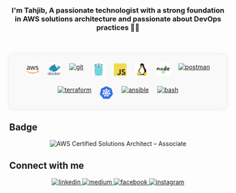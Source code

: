 ### <div align="center">I'm Tahjib, A passionate technologist with a strong foundation in AWS solutions architecture and passionate about DevOps practices 👨‍💻</div>  


<br/>


<div align="center">
  <div class="icon-container" style="display: flex; flex-wrap: wrap; justify-content: center; gap: 20px; margin: 20px auto; padding: 20px; width: fit-content; background-color: #f9f9f9; border-radius: 10px; box-shadow: 0 0 10px rgba(0, 0, 0, 0.1);">
    <a href="https://aws.amazon.com" target="_blank" rel="noreferrer">
      <img src="https://raw.githubusercontent.com/devicons/devicon/master/icons/amazonwebservices/amazonwebservices-original-wordmark.svg" alt="aws" width="30" height="30" style="transition: transform 0.2s;" />
    </a>
    <a href="https://www.docker.com/" target="_blank" rel="noreferrer">
      <img src="https://raw.githubusercontent.com/devicons/devicon/master/icons/docker/docker-original-wordmark.svg" alt="docker" width="30" height="30" style="transition: transform 0.2s;" />
    </a>
    <a href="https://git-scm.com/" target="_blank" rel="noreferrer">
      <img src="https://www.vectorlogo.zone/logos/git-scm/git-scm-icon.svg" alt="git" width="30" height="30" style="transition: transform 0.2s;" />
    </a>
    <a href="https://golang.org" target="_blank" rel="noreferrer">
      <img src="https://raw.githubusercontent.com/devicons/devicon/master/icons/go/go-original.svg" alt="go" width="30" height="30" style="transition: transform 0.2s;" />
    </a>
    <a href="https://developer.mozilla.org/en-US/docs/Web/JavaScript" target="_blank" rel="noreferrer">
      <img src="https://raw.githubusercontent.com/devicons/devicon/master/icons/javascript/javascript-original.svg" alt="javascript" width="30" height="30" style="transition: transform 0.2s;" />
    </a>
    <a href="https://www.linux.org/" target="_blank" rel="noreferrer">
      <img src="https://raw.githubusercontent.com/devicons/devicon/master/icons/linux/linux-original.svg" alt="linux" width="30" height="30" style="transition: transform 0.2s;" />
    </a>
    <a href="https://nodejs.org" target="_blank" rel="noreferrer">
      <img src="https://raw.githubusercontent.com/devicons/devicon/master/icons/nodejs/nodejs-original-wordmark.svg" alt="nodejs" width="30" height="30" style="transition: transform 0.2s;" />
    </a>
    <a href="https://postman.com" target="_blank" rel="noreferrer">
      <img src="https://www.vectorlogo.zone/logos/getpostman/getpostman-icon.svg" alt="postman" width="30" height="30" style="transition: transform 0.2s;" />
    </a>
    <a href="https://www.terraform.io/" target="_blank" rel="noreferrer">
      <img src="https://www.vectorlogo.zone/logos/terraformio/terraformio-icon.svg" alt="terraform" width="30" height="30" style="transition: transform 0.2s;" />
    </a>
    <a href="https://kubernetes.io/" target="_blank" rel="noreferrer">
      <img src="https://raw.githubusercontent.com/devicons/devicon/master/icons/kubernetes/kubernetes-plain.svg" alt="kubernetes" width="30" height="30" style="transition: transform 0.2s;" />
    </a>
    <a href="https://www.ansible.com/" target="_blank" rel="noreferrer">
      <img src="https://www.vectorlogo.zone/logos/ansible/ansible-icon.svg" alt="ansible" width="30" height="30" style="transition: transform 0.2s;" />
    </a>
    <a href="https://www.gnu.org/software/bash/" target="_blank" rel="noreferrer">
      <img src="https://upload.wikimedia.org/wikipedia/commons/8/82/Gnu-bash-logo.svg" alt="bash" width="30" height="30" style="transition: transform 0.2s;" />
    </a>
  </div>
</div>


## Badge

<div align="center">
  <img src="https://github.com/username/repo-name/blob/main/aws-saa-badge.png?raw=true" alt="AWS Certified Solutions Architect – Associate" width="120" height="120" />
</div>




## Connect with me

<div align="center">
  <a href="https://linkedin.com/in/https://www.linkedin.com/in/tahjib-alam-183229183/" target="_blank">
    <img src=https://img.shields.io/badge/linkedin-%231E77B5.svg?&style=for-the-badge&logo=linkedin&logoColor=white alt=linkedin style="margin-bottom: 5px;" />
  </a>
  <a href="https://medium.com/https://medium.com/@mdtahjib75" target="_blank">
    <img src=https://img.shields.io/badge/medium-%23292929.svg?&style=for-the-badge&logo=medium&logoColor=white alt=medium style="margin-bottom: 5px;" />
  </a>
  <a href="https://www.facebook.com/https://www.facebook.com/Md.tahjib/" target="_blank">
    <img src=https://img.shields.io/badge/facebook-%232E87FB.svg?&style=for-the-badge&logo=facebook&logoColor=white alt=facebook style="margin-bottom: 5px;" />
  </a>
  <a href="https://instagram.com/https://www.instagram.com/tahjib_nil?igsh=MXI0MHJoMnUxcXd6ZQ==" target="_blank">
    <img src=https://img.shields.io/badge/instagram-%23000000.svg?&style=for-the-badge&logo=instagram&logoColor=white alt=instagram style="margin-bottom: 5px;" />
  </a>
</div>

<br/>
